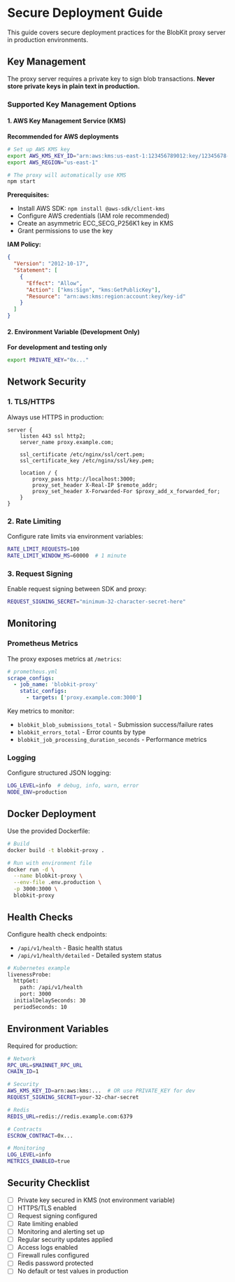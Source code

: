 # Secure Deployment Guide

This guide covers secure deployment practices for the BlobKit proxy server in production environments.

## Key Management

The proxy server requires a private key to sign blob transactions. **Never store private keys in plain text in production.**

### Supported Key Management Options

#### 1. AWS Key Management Service (KMS)

**Recommended for AWS deployments**

```bash
# Set up AWS KMS key
export AWS_KMS_KEY_ID="arn:aws:kms:us-east-1:123456789012:key/12345678-1234-1234-1234-123456789012"
export AWS_REGION="us-east-1"

# The proxy will automatically use KMS
npm start
```

**Prerequisites:**

- Install AWS SDK: `npm install @aws-sdk/client-kms`
- Configure AWS credentials (IAM role recommended)
- Create an asymmetric ECC_SECG_P256K1 key in KMS
- Grant permissions to use the key

**IAM Policy:**

```json
{
  "Version": "2012-10-17",
  "Statement": [
    {
      "Effect": "Allow",
      "Action": ["kms:Sign", "kms:GetPublicKey"],
      "Resource": "arn:aws:kms:region:account:key/key-id"
    }
  ]
}
```

#### 2. Environment Variable (Development Only)

**For development and testing only**

```bash
export PRIVATE_KEY="0x..."
```

## Network Security

### 1. TLS/HTTPS

Always use HTTPS in production:

```nginx
server {
    listen 443 ssl http2;
    server_name proxy.example.com;

    ssl_certificate /etc/nginx/ssl/cert.pem;
    ssl_certificate_key /etc/nginx/ssl/key.pem;

    location / {
        proxy_pass http://localhost:3000;
        proxy_set_header X-Real-IP $remote_addr;
        proxy_set_header X-Forwarded-For $proxy_add_x_forwarded_for;
    }
}
```

### 2. Rate Limiting

Configure rate limits via environment variables:

```bash
RATE_LIMIT_REQUESTS=100
RATE_LIMIT_WINDOW_MS=60000  # 1 minute
```

### 3. Request Signing

Enable request signing between SDK and proxy:

```bash
REQUEST_SIGNING_SECRET="minimum-32-character-secret-here"
```

## Monitoring

### Prometheus Metrics

The proxy exposes metrics at `/metrics`:

```yaml
# prometheus.yml
scrape_configs:
  - job_name: 'blobkit-proxy'
    static_configs:
      - targets: ['proxy.example.com:3000']
```

Key metrics to monitor:

- `blobkit_blob_submissions_total` - Submission success/failure rates
- `blobkit_errors_total` - Error counts by type
- `blobkit_job_processing_duration_seconds` - Performance metrics

### Logging

Configure structured JSON logging:

```bash
LOG_LEVEL=info  # debug, info, warn, error
NODE_ENV=production
```

## Docker Deployment

Use the provided Dockerfile:

```bash
# Build
docker build -t blobkit-proxy .

# Run with environment file
docker run -d \
  --name blobkit-proxy \
  --env-file .env.production \
  -p 3000:3000 \
  blobkit-proxy
```

## Health Checks

Configure health check endpoints:

- `/api/v1/health` - Basic health status
- `/api/v1/health/detailed` - Detailed system status

```bash
# Kubernetes example
livenessProbe:
  httpGet:
    path: /api/v1/health
    port: 3000
  initialDelaySeconds: 30
  periodSeconds: 10
```

## Environment Variables

Required for production:

```bash
# Network
RPC_URL=$MAINNET_RPC_URL
CHAIN_ID=1

# Security
AWS_KMS_KEY_ID=arn:aws:kms:...  # OR use PRIVATE_KEY for dev
REQUEST_SIGNING_SECRET=your-32-char-secret

# Redis
REDIS_URL=redis://redis.example.com:6379

# Contracts
ESCROW_CONTRACT=0x...

# Monitoring
LOG_LEVEL=info
METRICS_ENABLED=true
```

## Security Checklist

- [ ] Private key secured in KMS (not environment variable)
- [ ] HTTPS/TLS enabled
- [ ] Request signing configured
- [ ] Rate limiting enabled
- [ ] Monitoring and alerting set up
- [ ] Regular security updates applied
- [ ] Access logs enabled
- [ ] Firewall rules configured
- [ ] Redis password protected
- [ ] No default or test values in production
